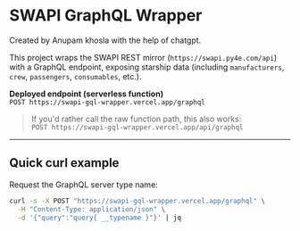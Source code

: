 # SWAPI GraphQL Wrapper

Created by Anupam khosla with the help of chatgpt.


This project wraps the SWAPI REST mirror (`https://swapi.py4e.com/api`) with a GraphQL endpoint,
exposing starship data (including `manufacturers`, `crew`, `passengers`, `consumables`, etc.).

**Deployed endpoint (serverless function)**  
`POST https://swapi-gql-wrapper.vercel.app/graphql`

> If you'd rather call the raw function path, this also works:  
> `POST https://swapi-gql-wrapper.vercel.app/api/graphql`

---

## Quick curl example

Request the GraphQL server type name:

```bash
curl -s -X POST "https://swapi-gql-wrapper.vercel.app/graphql" \
  -H "Content-Type: application/json" \
  -d '{"query":"query{ __typename }"}' | jq